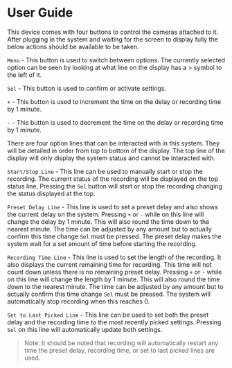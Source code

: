 # User Guide

This device comes with four buttons to control the cameras attached to it. After plugging in the system and waiting for the screen to display fully the below actions should be available to be taken.


`Menu` - This button is used to switch between options. The currently selected option can be seen by looking at what line on the display has a > symbol to the left of it.

`Sel` - This button is used to confirm or activate settings.

`+` - This button is used to increment the time on the delay or recording time by 1 minute.

`-` - This button is used to decrement the time on the delay or recording time by 1 minute.


There are four option lines that can be interacted with in this system. They will be detailed in order from top to bottom of the display. The top line of the display will only display the system status and cannot be interacted with.

`Start/Stop Line` - This line can be used to manually start or stop the recording. The current status of the recording will be displayed on the top status line. Pressing the `Sel` button will start or stop the recording changing the status displayed at the top.

`Preset Delay Line` - This line is used to set a preset delay and also shows the current delay on the system. Pressing `+` or `-` while on this line will change the delay by 1 minute. This will also round the time down to the nearest minute. The time can be adjusted by any amount but to actually confirm this time change `Sel` must be pressed. The preset delay makes the system wait for a set amount of time before starting the recording.

`Recording Time Line` - This line is used to set the length of the recording. It also displays the current remaining time for recording. This time will not count down unless there is no remaining preset delay. Pressing `+` or `-` while on this line will change the length by 1 minute. This will also round the time down to the nearest minute. The time can be adjusted by any amount but to actually confirm this time change `Sel` must be pressed. The system will automatically stop recording when this reaches 0.

`Set to Last Picked Line` - This line can be used to set both the preset delay and the recording time to the most recently picked settings. Pressing `Sel` on this line will automatically update both settings.

> Note: It should be noted that recording will automatically restart any time the preset delay, recording time, or set to last picked lines are used.

